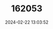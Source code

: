 ---
title: "162053"
category: "Dactylorhiza kalopissii"
draft: false
date: 2024-02-22 13:03:52
languages:
  English: ["Kalopiss' Dactylorhiza"]
---